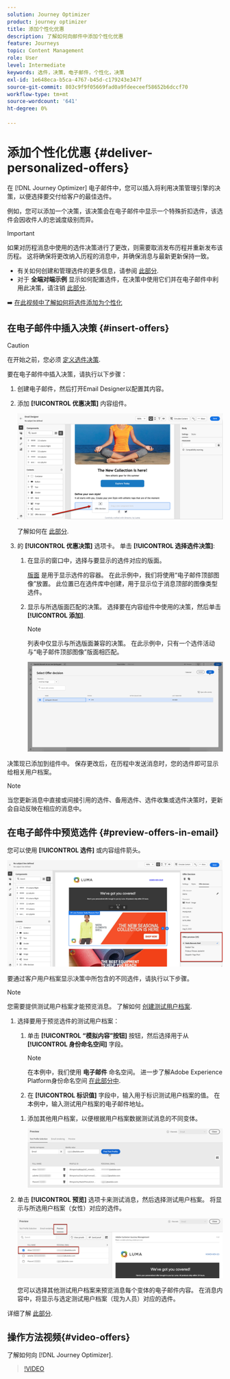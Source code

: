 ```yaml
---
solution: Journey Optimizer
product: journey optimizer
title: 添加个性化优惠
description: 了解如何向邮件中添加个性化优惠
feature: Journeys
topic: Content Management
role: User
level: Intermediate
keywords: 选件，决策，电子邮件，个性化，决策
exl-id: 1e648eca-b5ca-4767-b45d-c179243e347f
source-git-commit: 803c9f9f05669fad0a9fdeeceef58652b6dccf70
workflow-type: tm+mt
source-wordcount: '641'
ht-degree: 0%

---
```


# 添加个性化优惠 {#deliver-personalized-offers}

在 [!DNL Journey Optimizer] 电子邮件中，您可以插入将利用决策管理引擎的决策，以便选择要交付给客户的最佳选件。

例如，您可以添加一个决策，该决策会在电子邮件中显示一个特殊折扣选件，该选件会因收件人的忠诚度级别而异。

>[!IMPORTANT]
>
>如果对历程消息中使用的选件决策进行了更改，则需要取消发布历程并重新发布该历程。  这将确保将更改纳入历程的消息中，并确保消息与最新更新保持一致。

* 有关如何创建和管理选件的更多信息，请参阅 [此部分](../offers/get-started/starting-offer-decisioning.md).
* 对于 **全端对端示例** 显示如何配置选件，在决策中使用它们并在电子邮件中利用此决策，请注销 [此部分](../offers/offers-e2e.md#insert-decision-in-email).

➡️ [在此视频中了解如何将选件添加为个性化](#video-offers)

## 在电子邮件中插入决策 {#insert-offers}

>[!CAUTION]
>
>在开始之前，您必须 [定义选件决策](../offers/offer-activities/create-offer-activities.md).

要在电子邮件中插入决策，请执行以下步骤：

1. 创建电子邮件，然后打开Email Designer以配置其内容。

1. 添加 **[!UICONTROL 优惠决策]** 内容组件。

   ![](assets/deliver-offer-component.png)

   了解如何在 [此部分](content-components.md).

1. 的 **[!UICONTROL 优惠决策]** 选项卡。 单击 **[!UICONTROL 选择选件决策]**:

   1. 在显示的窗口中，选择与要显示的选件对应的版面。

      [版面](../offers/offer-library/creating-placements.md) 是用于显示选件的容器。 在此示例中，我们将使用“电子邮件顶部图像”放置。 此位置已在选件库中创建，用于显示位于消息顶部的图像类型选件。

   1. 显示与所选版面匹配的决策。 选择要在内容组件中使用的决策，然后单击 **[!UICONTROL 添加]**.

      >[!NOTE]
      >
      >列表中仅显示与所选版面兼容的决策。 在此示例中，只有一个选件活动与“电子邮件顶部图像”版面相匹配。

      ![](assets/deliver-offer-placement.png)

决策现已添加到组件中。 保存更改后，在历程中发送消息时，您的选件即可显示给相关用户档案。

>[!NOTE]
>
>当您更新消息中直接或间接引用的选件、备用选件、选件收集或选件决策时，更新会自动反映在相应的消息中。

## 在电子邮件中预览选件 {#preview-offers-in-email}

您可以使用 **[!UICONTROL 选件]** 或内容组件箭头。

![](assets/deliver-offer-preview.png)

要通过客户用户档案显示决策中所包含的不同选件，请执行以下步骤。

>[!NOTE]
>
>您需要提供测试用户档案才能预览消息。 了解如何 [创建测试用户档案](../segment/creating-test-profiles.md).

1. 选择要用于预览选件的测试用户档案：

   1. 单击 **[!UICONTROL “模拟内容”按钮]** 按钮，然后选择用于从 **[!UICONTROL 身份命名空间]** 字段。

      >[!NOTE]
      >
      >在本例中，我们使用 **电子邮件** 命名空间。 进一步了解Adobe Experience Platform身份命名空间 [在此部分中](../segment/get-started-identity.md).

   1. 在 **[!UICONTROL 标识值]** 字段中，输入用于标识测试用户档案的值。 在本例中，输入测试用户档案的电子邮件地址。

   <!--For example enter smith@adobe.com and click the **[!UICONTROL Add profile]** button.-->

   1. 添加其他用户档案，以便根据用户档案数据测试消息的不同变体。

      ![](assets/deliver-offer-test-profiles.png)


1. 单击 **[!UICONTROL 预览]** 选项卡来测试消息，然后选择测试用户档案。 将显示与所选用户档案（女性）对应的选件。

   ![](assets/deliver-offer-test-profile-female-preview.png)

   您可以选择其他测试用户档案来预览消息每个变体的电子邮件内容。 在消息内容中，将显示与选定测试用户档案（现为人员）对应的选件。

详细了解 [此部分](#preview-your-messages).

## 操作方法视频{#video-offers}

了解如何向 [!DNL Journey Optimizer].

>[!VIDEO](https://video.tv.adobe.com/v/334088?quality=12)
